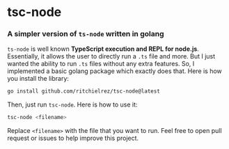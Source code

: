 # tsc-node
### A simpler version of `ts-node` written in golang

`ts-node` is well known **TypeScript execution and REPL for node.js**. Essentially, it allows the user to directly run a `.ts` file and more.
But I just wanted the ability to run `.ts` files without any extra features. So, I implemented a basic golang package which exactly does that.
Here is how you install the library:

```bash
go install github.com/ritchielrez/tsc-node@latest
```

Then, just run `tsc-node`. Here is how to use it:

```bash
tsc-node <filename>
```

Replace `<filename>` with the file that you want to run. Feel free to open pull request or issues to help improve this project.
